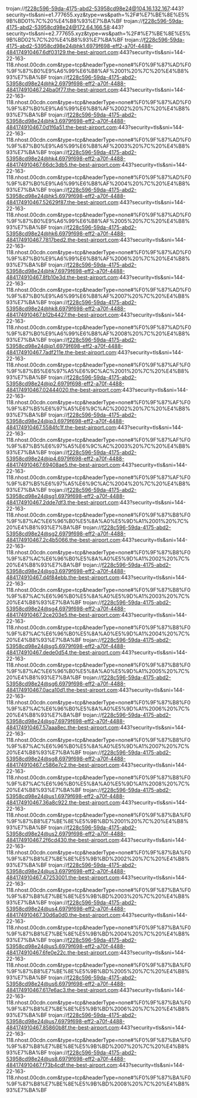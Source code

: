 trojan://f228c596-59da-4175-abd2-53958cd98e24@104.16.132.167:443?security=tls&sni=e1.777655.xyz&type=ws&path=%2F#%E7%BE%8E%E5%9B%BD01%7C%20%E4%B8%93%E7%BA%BF
trojan://f228c596-59da-4175-abd2-53958cd98e24@172.64.166.58:443?security=tls&sni=e2.777655.xyz&type=ws&path=%2F#%E7%BE%8E%E5%9B%BD02%7C%20%E4%B8%93%E7%BA%BF
trojan://f228c596-59da-4175-abd2-53958cd98e24@hk1.6979f698-eff2-a70f-4488-484174910467.6df03129.the-best-airport.com:443?security=tls&sni=144-22-163-118.nhost.00cdn.com&type=tcp&headerType=none#%F0%9F%87%AD%F0%9F%87%B0%E9%A6%99%E6%B8%AF%2001%20%7C%20%E4%B8%93%E7%BA%BF
trojan://f228c596-59da-4175-abd2-53958cd98e24@hk2.6979f698-eff2-a70f-4488-484174910467.24ba0f77.the-best-airport.com:443?security=tls&sni=144-22-163-118.nhost.00cdn.com&type=tcp&headerType=none#%F0%9F%87%AD%F0%9F%87%B0%E9%A6%99%E6%B8%AF%2002%20%7C%20%E4%B8%93%E7%BA%BF
trojan://f228c596-59da-4175-abd2-53958cd98e24@hk3.6979f698-eff2-a70f-4488-484174910467.0d1f6a51.the-best-airport.com:443?security=tls&sni=144-22-163-118.nhost.00cdn.com&type=tcp&headerType=none#%F0%9F%87%AD%F0%9F%87%B0%E9%A6%99%E6%B8%AF%2003%20%7C%20%E4%B8%93%E7%BA%BF
trojan://f228c596-59da-4175-abd2-53958cd98e24@hk4.6979f698-eff2-a70f-4488-484174910467.66dc3db5.the-best-airport.com:443?security=tls&sni=144-22-163-118.nhost.00cdn.com&type=tcp&headerType=none#%F0%9F%87%AD%F0%9F%87%B0%E9%A6%99%E6%B8%AF%2004%20%7C%20%E4%B8%93%E7%BA%BF
trojan://f228c596-59da-4175-abd2-53958cd98e24@hk5.6979f698-eff2-a70f-4488-484174910467.52629f87.the-best-airport.com:443?security=tls&sni=144-22-163-118.nhost.00cdn.com&type=tcp&headerType=none#%F0%9F%87%AD%F0%9F%87%B0%E9%A6%99%E6%B8%AF%2005%20%7C%20%E4%B8%93%E7%BA%BF
trojan://f228c596-59da-4175-abd2-53958cd98e24@hk6.6979f698-eff2-a70f-4488-484174910467.7817bed2.the-best-airport.com:443?security=tls&sni=144-22-163-118.nhost.00cdn.com&type=tcp&headerType=none#%F0%9F%87%AD%F0%9F%87%B0%E9%A6%99%E6%B8%AF%2006%20%7C%20%E4%B8%93%E7%BA%BF
trojan://f228c596-59da-4175-abd2-53958cd98e24@hk7.6979f698-eff2-a70f-4488-484174910467.8fb10e3d.the-best-airport.com:443?security=tls&sni=144-22-163-118.nhost.00cdn.com&type=tcp&headerType=none#%F0%9F%87%AD%F0%9F%87%B0%E9%A6%99%E6%B8%AF%2007%20%7C%20%E4%B8%93%E7%BA%BF
trojan://f228c596-59da-4175-abd2-53958cd98e24@hk8.6979f698-eff2-a70f-4488-484174910467.b12b4427.the-best-airport.com:443?security=tls&sni=144-22-163-118.nhost.00cdn.com&type=tcp&headerType=none#%F0%9F%87%AD%F0%9F%87%B0%E9%A6%99%E6%B8%AF%2008%20%7C%20%E4%B8%93%E7%BA%BF
trojan://f228c596-59da-4175-abd2-53958cd98e24@jp1.6979f698-eff2-a70f-4488-484174910467.7adf211e.the-best-airport.com:443?security=tls&sni=144-22-163-118.nhost.00cdn.com&type=tcp&headerType=none#%F0%9F%87%AF%F0%9F%87%B5%E6%97%A5%E6%9C%AC%2001%20%7C%20%E4%B8%93%E7%BA%BF
trojan://f228c596-59da-4175-abd2-53958cd98e24@jp2.6979f698-eff2-a70f-4488-484174910467.02444020.the-best-airport.com:443?security=tls&sni=144-22-163-118.nhost.00cdn.com&type=tcp&headerType=none#%F0%9F%87%AF%F0%9F%87%B5%E6%97%A5%E6%9C%AC%2002%20%7C%20%E4%B8%93%E7%BA%BF
trojan://f228c596-59da-4175-abd2-53958cd98e24@jp3.6979f698-eff2-a70f-4488-484174910467.5584fc1f.the-best-airport.com:443?security=tls&sni=144-22-163-118.nhost.00cdn.com&type=tcp&headerType=none#%F0%9F%87%AF%F0%9F%87%B5%E6%97%A5%E6%9C%AC%2003%20%7C%20%E4%B8%93%E7%BA%BF
trojan://f228c596-59da-4175-abd2-53958cd98e24@jp4.6979f698-eff2-a70f-4488-484174910467.69408ae5.the-best-airport.com:443?security=tls&sni=144-22-163-118.nhost.00cdn.com&type=tcp&headerType=none#%F0%9F%87%AF%F0%9F%87%B5%E6%97%A5%E6%9C%AC%2004%20%7C%20%E4%B8%93%E7%BA%BF
trojan://f228c596-59da-4175-abd2-53958cd98e24@sg1.6979f698-eff2-a70f-4488-484174910467.2dde7df3.the-best-airport.com:443?security=tls&sni=144-22-163-118.nhost.00cdn.com&type=tcp&headerType=none#%F0%9F%87%B8%F0%9F%87%AC%E6%96%B0%E5%8A%A0%E5%9D%A1%2001%20%7C%20%E4%B8%93%E7%BA%BF
trojan://f228c596-59da-4175-abd2-53958cd98e24@sg2.6979f698-eff2-a70f-4488-484174910467.2c4b5066.the-best-airport.com:443?security=tls&sni=144-22-163-118.nhost.00cdn.com&type=tcp&headerType=none#%F0%9F%87%B8%F0%9F%87%AC%E6%96%B0%E5%8A%A0%E5%9D%A1%2002%20%7C%20%E4%B8%93%E7%BA%BF
trojan://f228c596-59da-4175-abd2-53958cd98e24@sg3.6979f698-eff2-a70f-4488-484174910467.d4f84ebb.the-best-airport.com:443?security=tls&sni=144-22-163-118.nhost.00cdn.com&type=tcp&headerType=none#%F0%9F%87%B8%F0%9F%87%AC%E6%96%B0%E5%8A%A0%E5%9D%A1%2003%20%7C%20%E4%B8%93%E7%BA%BF
trojan://f228c596-59da-4175-abd2-53958cd98e24@sg4.6979f698-eff2-a70f-4488-484174910467.2ce203e5.the-best-airport.com:443?security=tls&sni=144-22-163-118.nhost.00cdn.com&type=tcp&headerType=none#%F0%9F%87%B8%F0%9F%87%AC%E6%96%B0%E5%8A%A0%E5%9D%A1%2004%20%7C%20%E4%B8%93%E7%BA%BF
trojan://f228c596-59da-4175-abd2-53958cd98e24@sg5.6979f698-eff2-a70f-4488-484174910467.dede0d54.the-best-airport.com:443?security=tls&sni=144-22-163-118.nhost.00cdn.com&type=tcp&headerType=none#%F0%9F%87%B8%F0%9F%87%AC%E6%96%B0%E5%8A%A0%E5%9D%A1%2005%20%7C%20%E4%B8%93%E7%BA%BF
trojan://f228c596-59da-4175-abd2-53958cd98e24@sg6.6979f698-eff2-a70f-4488-484174910467.0aca10d1.the-best-airport.com:443?security=tls&sni=144-22-163-118.nhost.00cdn.com&type=tcp&headerType=none#%F0%9F%87%B8%F0%9F%87%AC%E6%96%B0%E5%8A%A0%E5%9D%A1%2006%20%7C%20%E4%B8%93%E7%BA%BF
trojan://f228c596-59da-4175-abd2-53958cd98e24@sg7.6979f698-eff2-a70f-4488-484174910467.57aaa8ec.the-best-airport.com:443?security=tls&sni=144-22-163-118.nhost.00cdn.com&type=tcp&headerType=none#%F0%9F%87%B8%F0%9F%87%AC%E6%96%B0%E5%8A%A0%E5%9D%A1%2007%20%7C%20%E4%B8%93%E7%BA%BF
trojan://f228c596-59da-4175-abd2-53958cd98e24@sg8.6979f698-eff2-a70f-4488-484174910467.c586e7c2.the-best-airport.com:443?security=tls&sni=144-22-163-118.nhost.00cdn.com&type=tcp&headerType=none#%F0%9F%87%B8%F0%9F%87%AC%E6%96%B0%E5%8A%A0%E5%9D%A1%2008%20%7C%20%E4%B8%93%E7%BA%BF
trojan://f228c596-59da-4175-abd2-53958cd98e24@us1.6979f698-eff2-a70f-4488-484174910467.36a8c922.the-best-airport.com:443?security=tls&sni=144-22-163-118.nhost.00cdn.com&type=tcp&headerType=none#%F0%9F%87%BA%F0%9F%87%B8%E7%BE%8E%E5%9B%BD%2001%20%7C%20%E4%B8%93%E7%BA%BF
trojan://f228c596-59da-4175-abd2-53958cd98e24@us2.6979f698-eff2-a70f-4488-484174910467.2f6cd430.the-best-airport.com:443?security=tls&sni=144-22-163-118.nhost.00cdn.com&type=tcp&headerType=none#%F0%9F%87%BA%F0%9F%87%B8%E7%BE%8E%E5%9B%BD%2002%20%7C%20%E4%B8%93%E7%BA%BF
trojan://f228c596-59da-4175-abd2-53958cd98e24@us3.6979f698-eff2-a70f-4488-484174910467.47253001.the-best-airport.com:443?security=tls&sni=144-22-163-118.nhost.00cdn.com&type=tcp&headerType=none#%F0%9F%87%BA%F0%9F%87%B8%E7%BE%8E%E5%9B%BD%2003%20%7C%20%E4%B8%93%E7%BA%BF
trojan://f228c596-59da-4175-abd2-53958cd98e24@us4.6979f698-eff2-a70f-4488-484174910467.30d6a0d0.the-best-airport.com:443?security=tls&sni=144-22-163-118.nhost.00cdn.com&type=tcp&headerType=none#%F0%9F%87%BA%F0%9F%87%B8%E7%BE%8E%E5%9B%BD%2004%20%7C%20%E4%B8%93%E7%BA%BF
trojan://f228c596-59da-4175-abd2-53958cd98e24@us5.6979f698-eff2-a70f-4488-484174910467.6fe0e22c.the-best-airport.com:443?security=tls&sni=144-22-163-118.nhost.00cdn.com&type=tcp&headerType=none#%F0%9F%87%BA%F0%9F%87%B8%E7%BE%8E%E5%9B%BD%2005%20%7C%20%E4%B8%93%E7%BA%BF
trojan://f228c596-59da-4175-abd2-53958cd98e24@us6.6979f698-eff2-a70f-4488-484174910467.617e6ac3.the-best-airport.com:443?security=tls&sni=144-22-163-118.nhost.00cdn.com&type=tcp&headerType=none#%F0%9F%87%BA%F0%9F%87%B8%E7%BE%8E%E5%9B%BD%2006%20%7C%20%E4%B8%93%E7%BA%BF
trojan://f228c596-59da-4175-abd2-53958cd98e24@us7.6979f698-eff2-a70f-4488-484174910467.85860b8f.the-best-airport.com:443?security=tls&sni=144-22-163-118.nhost.00cdn.com&type=tcp&headerType=none#%F0%9F%87%BA%F0%9F%87%B8%E7%BE%8E%E5%9B%BD%2007%20%7C%20%E4%B8%93%E7%BA%BF
trojan://f228c596-59da-4175-abd2-53958cd98e24@us8.6979f698-eff2-a70f-4488-484174910467.f73b4cdf.the-best-airport.com:443?security=tls&sni=144-22-163-118.nhost.00cdn.com&type=tcp&headerType=none#%F0%9F%87%BA%F0%9F%87%B8%E7%BE%8E%E5%9B%BD%2008%20%7C%20%E4%B8%93%E7%BA%BF

